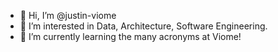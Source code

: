 - 👋 Hi, I’m @justin-viome
- 👀 I’m interested in Data, Architecture, Software Engineering. 
- 🌱 I’m currently learning the many acronyms at Viome!

<!---
justin-viome/justin-viome is a ✨ special ✨ repository because its `README.md` (this file) appears on your GitHub profile.
You can click the Preview link to take a look at your changes.
--->
